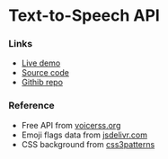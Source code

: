 # Text-to-Speech API

### Links
- [Live demo](https://js-text-to-speech-api.rjlevy.repl.co/)
- [Source code](https://repl.it/@rjlevy/js-text-to-speech-api)
- [Githib repo](https://github.com/rolandjlevy/js-text-to-speech-api)

### Reference
- Free API from [voicerss.org](http://www.voicerss.org/api/)
- Emoji flags data from [jsdelivr.com](https://www.jsdelivr.com/package/npm/emoji-flags)
- CSS background from [css3patterns](https://leaverou.github.io/css3patterns/)

